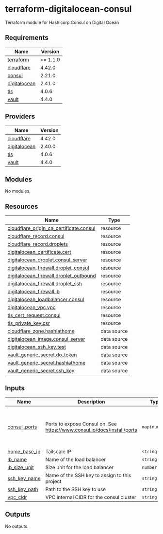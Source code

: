 # terraform-digitalocean-consul
Terraform module for Hashicorp Consul on Digital Ocean

<!-- BEGIN_TF_DOCS -->
## Requirements

| Name | Version |
|------|---------|
| <a name="requirement_terraform"></a> [terraform](#requirement\_terraform) | >= 1.1.0 |
| <a name="requirement_cloudflare"></a> [cloudflare](#requirement\_cloudflare) | 4.42.0 |
| <a name="requirement_consul"></a> [consul](#requirement\_consul) | 2.21.0 |
| <a name="requirement_digitalocean"></a> [digitalocean](#requirement\_digitalocean) | 2.41.0 |
| <a name="requirement_tls"></a> [tls](#requirement\_tls) | 4.0.6 |
| <a name="requirement_vault"></a> [vault](#requirement\_vault) | 4.4.0 |

## Providers

| Name | Version |
|------|---------|
| <a name="provider_cloudflare"></a> [cloudflare](#provider\_cloudflare) | 4.42.0 |
| <a name="provider_digitalocean"></a> [digitalocean](#provider\_digitalocean) | 2.40.0 |
| <a name="provider_tls"></a> [tls](#provider\_tls) | 4.0.6 |
| <a name="provider_vault"></a> [vault](#provider\_vault) | 4.4.0 |

## Modules

No modules.

## Resources

| Name | Type |
|------|------|
| [cloudflare_origin_ca_certificate.consul](https://registry.terraform.io/providers/cloudflare/cloudflare/4.42.0/docs/resources/origin_ca_certificate) | resource |
| [cloudflare_record.consul](https://registry.terraform.io/providers/cloudflare/cloudflare/4.42.0/docs/resources/record) | resource |
| [cloudflare_record.droplets](https://registry.terraform.io/providers/cloudflare/cloudflare/4.42.0/docs/resources/record) | resource |
| [digitalocean_certificate.cert](https://registry.terraform.io/providers/digitalocean/digitalocean/2.41.0/docs/resources/certificate) | resource |
| [digitalocean_droplet.consul_server](https://registry.terraform.io/providers/digitalocean/digitalocean/2.41.0/docs/resources/droplet) | resource |
| [digitalocean_firewall.droplet_consul](https://registry.terraform.io/providers/digitalocean/digitalocean/2.41.0/docs/resources/firewall) | resource |
| [digitalocean_firewall.droplet_outbound](https://registry.terraform.io/providers/digitalocean/digitalocean/2.41.0/docs/resources/firewall) | resource |
| [digitalocean_firewall.droplet_ssh](https://registry.terraform.io/providers/digitalocean/digitalocean/2.41.0/docs/resources/firewall) | resource |
| [digitalocean_firewall.lb](https://registry.terraform.io/providers/digitalocean/digitalocean/2.41.0/docs/resources/firewall) | resource |
| [digitalocean_loadbalancer.consul](https://registry.terraform.io/providers/digitalocean/digitalocean/2.41.0/docs/resources/loadbalancer) | resource |
| [digitalocean_vpc.vpc](https://registry.terraform.io/providers/digitalocean/digitalocean/2.41.0/docs/resources/vpc) | resource |
| [tls_cert_request.consul](https://registry.terraform.io/providers/hashicorp/tls/4.0.6/docs/resources/cert_request) | resource |
| [tls_private_key.csr](https://registry.terraform.io/providers/hashicorp/tls/4.0.6/docs/resources/private_key) | resource |
| [cloudflare_zone.hashiathome](https://registry.terraform.io/providers/cloudflare/cloudflare/4.42.0/docs/data-sources/zone) | data source |
| [digitalocean_image.consul_server](https://registry.terraform.io/providers/digitalocean/digitalocean/2.41.0/docs/data-sources/image) | data source |
| [digitalocean_ssh_key.test](https://registry.terraform.io/providers/digitalocean/digitalocean/2.41.0/docs/data-sources/ssh_key) | data source |
| [vault_generic_secret.do_token](https://registry.terraform.io/providers/hashicorp/vault/4.4.0/docs/data-sources/generic_secret) | data source |
| [vault_generic_secret.hashiathome](https://registry.terraform.io/providers/hashicorp/vault/4.4.0/docs/data-sources/generic_secret) | data source |
| [vault_generic_secret.ssh_key](https://registry.terraform.io/providers/hashicorp/vault/4.4.0/docs/data-sources/generic_secret) | data source |

## Inputs

| Name | Description | Type | Default | Required |
|------|-------------|------|---------|:--------:|
| <a name="input_consul_ports"></a> [consul\_ports](#input\_consul\_ports) | Ports to expose Consul on. See https://www.consul.io/docs/install/ports | `map(number)` | <pre>{<br/>  "dns": 8600,<br/>  "http": 8500,<br/>  "serf-lan": 8301,<br/>  "server": 8300<br/>}</pre> | no |
| <a name="input_home_base_ip"></a> [home\_base\_ip](#input\_home\_base\_ip) | Tailscale IP | `string` | n/a | yes |
| <a name="input_lb_name"></a> [lb\_name](#input\_lb\_name) | Name of the load balancer | `string` | `"consul-lb"` | no |
| <a name="input_lb_size_unit"></a> [lb\_size\_unit](#input\_lb\_size\_unit) | Size unit for the load balancer | `number` | `1` | no |
| <a name="input_ssh_key_name"></a> [ssh\_key\_name](#input\_ssh\_key\_name) | Name of the SSH key to assign to this project | `string` | `"consul-key"` | no |
| <a name="input_ssh_key_path"></a> [ssh\_key\_path](#input\_ssh\_key\_path) | Path to the SSH key to use | `string` | `"~/.ssh/dokey.pub"` | no |
| <a name="input_vpc_cidr"></a> [vpc\_cidr](#input\_vpc\_cidr) | VPC internal CIDR for the consul cluster | `string` | `"10.10.20.0/24"` | no |

## Outputs

No outputs.
<!-- END_TF_DOCS -->